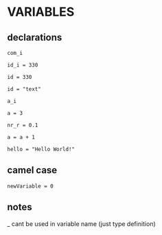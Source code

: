 # VARIABLES

## declarations

```nerva
com_i

id_i = 330

id = 330

id = "text"

a_i

a = 3

nr_r = 0.1

a = a + 1

hello = "Hello World!"
```

## camel case

```nerva
newVariable = 0
```

## notes

_ cant be used in variable name (just type definition)